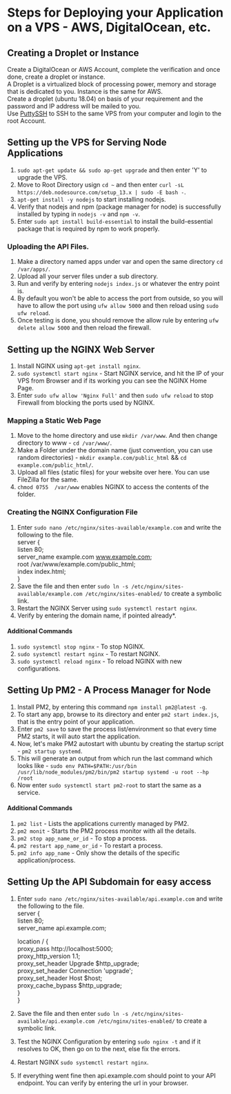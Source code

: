 # Steps for Deploying your Application on a VPS - AWS, DigitalOcean, etc.

## Creating a Droplet or Instance
Create a DigitalOcean or AWS Account, complete the verification and once done, create a droplet or instance.  
A Droplet is a virtualized block of processing power, memory and storage that is dedicated to you. Instance is the same for AWS.  
Create a droplet (ubuntu 18.04) on basis of your requirement and the password and IP address will be mailed to you.  
Use [PuttySSH](https://www.chiark.greenend.org.uk/~sgtatham/putty/latest.html) to SSH to the same VPS from your computer and login to the root Account.  

## Setting up the VPS for Serving Node Applications
1. ``sudo apt-get update && sudo ap-get upgrade`` and then enter 'Y' to upgrade the VPS.  
2. Move to Root Directory usign ``cd ~`` and then enter ``curl -sL https://deb.nodesource.com/setup_13.x | sudo -E bash -``.  
3. ``apt-get install -y nodejs`` to start installing nodejs.  
4. Verify that nodejs and npm (package manager for node) is successfully installed by typing in ``nodejs -v`` and ``npm -v``.  
5. Enter ``sudo apt install build-essential`` to install the build-essential package that is required by npm to work properly.

### Uploading the API Files.
1. Make a directory named apps under var and open the same directory ``cd /var/apps/``.  
2. Upload all your server files under a sub directory.
3. Run and verify by entering ``nodejs index.js`` or whatever the entry point is.
4. By default you won't be able to access the port from outside, so you will have to allow the port using ``ufw allow 5000`` and then reload using ``sudo ufw reload``.
5. Once testing is done, you should remove the allow rule by entering ``ufw delete allow 5000`` and then reload the firewall.

## Setting up the NGINX Web Server
1. Install NGINX using ``apt-get install nginx``.  
2. ``sudo systemctl start nginx`` - Start NGINX service, and hit the IP of your VPS from Browser and if its working you can see the NGINX Home Page.  
3. Enter ``sudo ufw allow 'Nginx Full'`` and then ``sudo ufw reload`` to stop Firewall from blocking the ports used by NGINX.  

### Mapping a Static Web Page
1. Move to the home directory and use ``mkdir /var/www``. And then change directory to www - ``cd /var/www/``.
2. Make a Folder under the domain name (just convention, you can use random directories) - ``mkdir example.com/public_html`` && ``cd example.com/public_html/``.
3. Upload all files (static files) for your website over here. You can use FileZilla for the same.  
4. ``chmod 0755  /var/www`` enables NGINX to access the contents of the folder.  

### Creating the NGINX Configuration File
1. Enter ``sudo nano /etc/nginx/sites-available/example.com`` and write the following to the file.   
    server {  
        listen 80;  
        server_name example.com www.example.com;  
        root /var/www/example.com/public_html;  
        index index.html;  
    }  
2. Save the file and then enter ``sudo ln -s /etc/nginx/sites-available/example.com /etc/nginx/sites-enabled/`` to create a symbolic link.
3. Restart the NGINX Server using ``sudo systemctl restart nginx``.
4. Verify by entering the domain name, if pointed already*.

#### Additional Commands 
1. ``sudo systemctl stop nginx`` - To stop NGINX.  
2. ``sudo systemctl restart nginx`` - To restart NGINX.  
3. ``sudo systemctl reload nginx`` - To reload NGINX with new configurations.  

## Setting Up PM2 - A Process Manager for Node
1. Install PM2, by entering this command ``npm install pm2@latest -g``.  
2. To start any app, browse to its directory and enter ``pm2 start index.js``, that is the entry point of your application.  
3. Enter ``pm2 save`` to save the process list/environment so that every time PM2 starts, it will auto start the application.  
4. Now, let's make PM2 autostart with ubuntu by creating the startup script - ``pm2 startup systemd``.
5. This will generate an output from which run the last command which looks like - ``sudo env PATH=$PATH:/usr/bin /usr/lib/node_modules/pm2/bin/pm2 startup systemd -u root --hp /root``
6. Now enter ``sudo systemctl start pm2-root`` to start the same as a service.  
  
#### Additional Commands
1. ``pm2 list`` - Lists the applications currently managed by PM2.
2. ``pm2 monit`` - Starts the PM2 process monitor with all the details.
3. ``pm2 stop app_name_or_id`` - To stop a process.
4. ``pm2 restart app_name_or_id`` - To restart a process.
5. ``pm2 info app_name`` - Only show the details of the specific application/process.  
  
## Setting Up the API Subdomain for easy access
1.  Enter ``sudo nano /etc/nginx/sites-available/api.example.com`` and write the following to the file.  
    server {  
    listen 80;  
    server_name api.example.com;  
  
    location / {  
        proxy_pass http://localhost:5000;  
        proxy_http_version 1.1;  
        proxy_set_header Upgrade $http_upgrade;  
        proxy_set_header Connection 'upgrade';  
        proxy_set_header Host $host;  
        proxy_cache_bypass $http_upgrade;  
    }  
}  
2. Save the file and then enter ``sudo ln -s /etc/nginx/sites-available/api.example.com /etc/nginx/sites-enabled/`` to create a symbolic link.
3. Test the NGINX Configuration by entering ``sudo nginx -t`` and if it resolves to OK, then go on to the next, else fix the errors.
4. Restart NGINX ``sudo systemctl restart nginx``.
5. If everything went fine then api.example.com should point to your API endpoint. You can verify by entering the url in your browser.